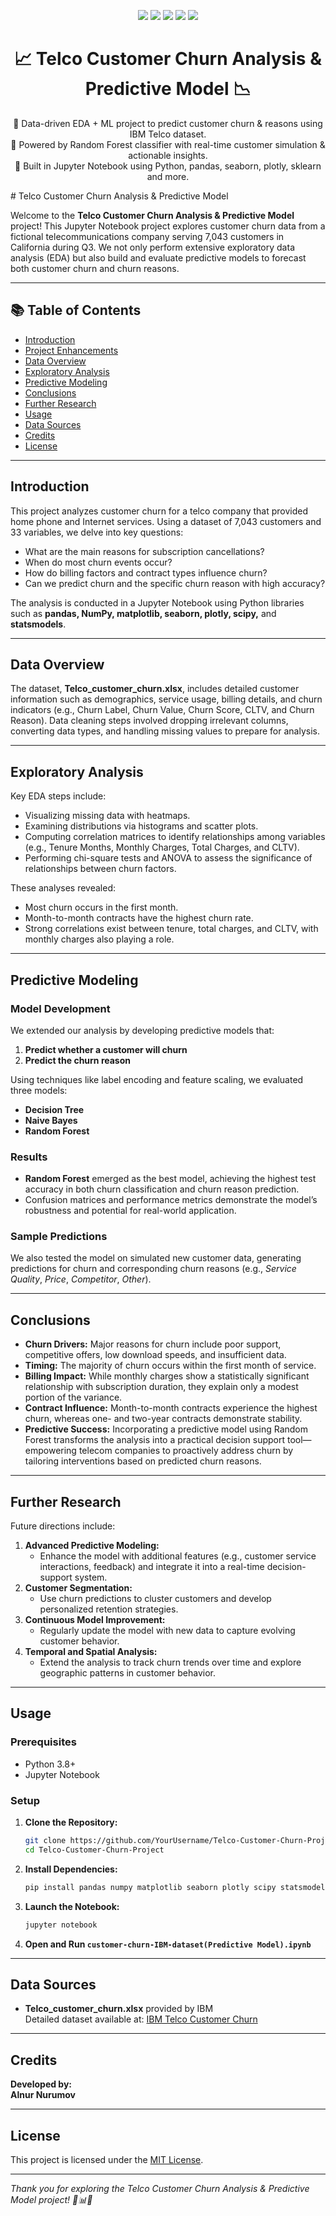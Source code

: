 <p align="center"> <img src="https://img.shields.io/badge/Jupyter-Notebook-orange?logo=jupyter"> <img src="https://img.shields.io/badge/Python-3.8-blue?logo=python"> <img src="https://img.shields.io/badge/Machine%20Learning-RandomForest-green?logo=scikitlearn"> <img src="https://img.shields.io/badge/Data%20Analysis-Pandas-blue?logo=pandas"> <img src="https://img.shields.io/badge/Visualization-Plotly-green?logo=plotly"> </p> <h1 align="center"> 📈 Telco Customer Churn Analysis & Predictive Model 📉 </h1> <p align="center"> 🚀 Data-driven EDA + ML project to predict customer churn & reasons using IBM Telco dataset.<br> 🎯 Powered by Random Forest classifier with real-time customer simulation & actionable insights.<br> 💼 Built in Jupyter Notebook using Python, pandas, seaborn, plotly, sklearn and more. </p>
# Telco Customer Churn Analysis & Predictive Model

Welcome to the **Telco Customer Churn Analysis & Predictive Model** project!
This Jupyter Notebook project explores customer churn data from a fictional telecommunications company serving 7,043 customers in California during Q3. We not only perform extensive exploratory data analysis (EDA) but also build and evaluate predictive models to forecast both customer churn and churn reasons.

---

## 📚 Table of Contents

- [Introduction](#introduction)
- [Project Enhancements](#project-Enchancements)
- [Data Overview](#data-overview)
- [Exploratory Analysis](#exploratory-analysis)
- [Predictive Modeling](#predictive-modeling)
- [Conclusions](#conclusions)
- [Further Research](#further-research)
- [Usage](#usage)
- [Data Sources](#data-sources)
- [Credits](#credits)
- [License](#license)

---

## Introduction

This project analyzes customer churn for a telco company that provided home phone and Internet services. Using a dataset of 7,043 customers and 33 variables, we delve into key questions:

- What are the main reasons for subscription cancellations?
- When do most churn events occur?
- How do billing factors and contract types influence churn?
- Can we predict churn and the specific churn reason with high accuracy?

The analysis is conducted in a Jupyter Notebook using Python libraries such as **pandas, NumPy, matplotlib, seaborn, plotly, scipy,** and **statsmodels**.

---

## Data Overview

The dataset, **Telco_customer_churn.xlsx**, includes detailed customer information such as demographics, service usage, billing details, and churn indicators (e.g., Churn Label, Churn Value, Churn Score, CLTV, and Churn Reason). Data cleaning steps involved dropping irrelevant columns, converting data types, and handling missing values to prepare for analysis.

---

## Exploratory Analysis

Key EDA steps include:
- Visualizing missing data with heatmaps.
- Examining distributions via histograms and scatter plots.
- Computing correlation matrices to identify relationships among variables (e.g., Tenure Months, Monthly Charges, Total Charges, and CLTV).
- Performing chi-square tests and ANOVA to assess the significance of relationships between churn factors.

These analyses revealed:
- Most churn occurs in the first month.
- Month-to-month contracts have the highest churn rate.
- Strong correlations exist between tenure, total charges, and CLTV, with monthly charges also playing a role.

---

## Predictive Modeling

### Model Development

We extended our analysis by developing predictive models that:
1. **Predict whether a customer will churn**  
2. **Predict the churn reason**

Using techniques like label encoding and feature scaling, we evaluated three models:
- **Decision Tree**
- **Naive Bayes**
- **Random Forest**

### Results

- **Random Forest** emerged as the best model, achieving the highest test accuracy in both churn classification and churn reason prediction.
- Confusion matrices and performance metrics demonstrate the model’s robustness and potential for real-world application.

### Sample Predictions

We also tested the model on simulated new customer data, generating predictions for churn and corresponding churn reasons (e.g., *Service Quality*, *Price*, *Competitor*, *Other*).

---

## Conclusions

- **Churn Drivers:** Major reasons for churn include poor support, competitive offers, low download speeds, and insufficient data.
- **Timing:** The majority of churn occurs within the first month of service.
- **Billing Impact:** While monthly charges show a statistically significant relationship with subscription duration, they explain only a modest portion of the variance.
- **Contract Influence:** Month-to-month contracts experience the highest churn, whereas one- and two-year contracts demonstrate stability.
- **Predictive Success:** Incorporating a predictive model using Random Forest transforms the analysis into a practical decision support tool—empowering telecom companies to proactively address churn by tailoring interventions based on predicted churn reasons.

---

## Further Research

Future directions include:
1. **Advanced Predictive Modeling:**  
   - Enhance the model with additional features (e.g., customer service interactions, feedback) and integrate it into a real-time decision-support system.
2. **Customer Segmentation:**  
   - Use churn predictions to cluster customers and develop personalized retention strategies.
3. **Continuous Model Improvement:**  
   - Regularly update the model with new data to capture evolving customer behavior.
4. **Temporal and Spatial Analysis:**  
   - Extend the analysis to track churn trends over time and explore geographic patterns in customer behavior.

---

## Usage

### Prerequisites
- Python 3.8+
- Jupyter Notebook

### Setup

1. **Clone the Repository:**
   ```bash
   git clone https://github.com/YourUsername/Telco-Customer-Churn-Project.git
   cd Telco-Customer-Churn-Project
   ```

2. **Install Dependencies:**
   ```bash
   pip install pandas numpy matplotlib seaborn plotly scipy statsmodels scikit-learn
   ```

3. **Launch the Notebook:**
   ```bash
   jupyter notebook
   ```
4. **Open and Run `customer-churn-IBM-dataset(Predictive Model).ipynb`**

---

## Data Sources

- **Telco_customer_churn.xlsx** provided by IBM  
  Detailed dataset available at: [IBM Telco Customer Churn](https://community.ibm.com/accelerators/?context=analytics&query=telco%20churn&type=Data&product=Cognos%20Analytics)

---

## Credits

**Developed by:**  
**Alnur Nurumov**

---

## License

This project is licensed under the [MIT License](LICENSE).

---

*Thank you for exploring the Telco Customer Churn Analysis & Predictive Model project! 🚀📊✨*
